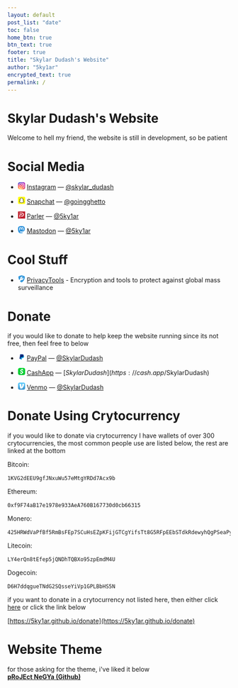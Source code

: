 ```yaml
---
layout: default
post_list: "date"
toc: false
home_btn: true
btn_text: true
footer: true
title: "Skylar Dudash's Website"
author: "5ky1ar"
encrypted_text: true
permalink: /
---
```


# Skylar Dudash's Website  

Welcome to hell my friend, the website is still in development, so be patient

# Social Media

* ![Instagram](https://raw.githubusercontent.com/5ky1ar/5ky1ar.github.io/master/assets/img/instagram.png) [Instagram](https://www.instagram.com/skylar_dudash/)	— [@skylar_dudash](https://www.instagram.com/skylar_dudash/)

* ![Snapchat](https://raw.githubusercontent.com/5ky1ar/5ky1ar.github.io/master/assets/img/snapchat.png) [Snapchat](https://snapchat.com/add/goingghetto) — [@goingghetto](https://snapchat.com/add/goingghetto)

* ![Parler](https://raw.githubusercontent.com/5ky1ar/5ky1ar.github.io/master/assets/img/parler.png) [Parler](https://parler.com/user/5ky1ar) — [@5ky1ar](https://parler.com/user/5ky1ar)

<ul><li><img src="https://raw.githubusercontent.com/5ky1ar/5ky1ar.github.io/master/assets/img/mastodon.png" alt="Mastodon"> <a rel="me" href="https://mastodon.social/@5ky1ar">Mastodon</a> — <a rel="me" href="https://mastodon.social/@5ky1ar">@5ky1ar</a></li></ul>

# Cool Stuff

* ![PrivacyTools](https://raw.githubusercontent.com/5ky1ar/5ky1ar.github.io/master/assets/img/privacytools.png) [PrivacyTools](https://www.privacytools.io) - Encryption and tools to protect against global mass surveillance

# Donate
if you would like to donate to help keep the website running since its not free, then feel free to below

* ![PayPal](https://raw.githubusercontent.com/5ky1ar/5ky1ar.github.io/master/assets/img/paypal.png) [PayPal](https://paypal.me/SkylarDudash) — [@SkylarDudash](https://paypal.me/SkylarDudash)

* ![CashApp](https://raw.githubusercontent.com/5ky1ar/5ky1ar.github.io/master/assets/img/cashapp.png) [CashApp](https://cash.app/$SkylarDudash) — [$SkylarDudash](https://cash.app/$SkylarDudash)

* ![Venmo](https://raw.githubusercontent.com/5ky1ar/5ky1ar.github.io/master/assets/img/venmo.png) [Venmo](https://venmo.com/SkylarDudash) — [@SkylarDudash](https://venmo.com/SkylarDudash)

# Donate Using Crytocurrency
if you would like to donate via crytocurrency I have wallets of over 300 crytocurrencies, the most common people use are listed below, the rest are linked at the bottom

Bitcoin:
```
1KVG2dEEU9gfJNxuWu57eMtgYRDd7Acx9b
```  
Ethereum:
```
0xf9F74aB17e1978e933AeA760B167730d0cb66315
```
Monero:
```
425HRWdVaPfBf5RmBsFEp7SCuHsEZpKFijGTCgYifsTt8G5RFpEEbSTdkRdewyhQgPSeaPymC8t4fVduhXUr42swP6ZRsz6
```
Litecoin:
```
LY4erQn8tEfep5jQNDhTQBXo95zpEmdM4U
```
Dogecoin:
```
D6H7ddqgueTNdG2SQsseYiVp1GPLBbHS5N
```
if you want to donate in a crytocurrency not listed here, then either click [here](https://5ky1ar.github.io/donate) or click the link below

[https://5ky1ar.github.io/donate](https://5ky1ar.github.io/donate)

# Website Theme
for those asking for the theme, i've liked it below  
[**pRoJEct NeGYa (Github)**](https://github.com/akiritsu/pRoJEct-NeGYa)
